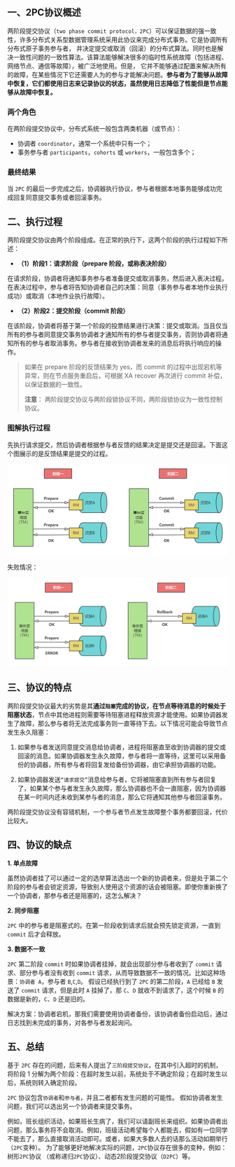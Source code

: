 ## 一、2PC协议概述

两阶段提交协议（`two phase commit protocol，2PC`）可以保证数据的强一致性，许多分布式关系型数据管理系统采用此协议来完成分布式事务。它是协调所有分布式原子事务参与者，
并决定提交或取消（回滚）的分布式算法。同时也是解决一致性问题的一致性算法。该算法能够解决很多的临时性系统故障（包括进程、网络节点、通信等故障），被广泛地使用。但是，
它并不能够通过配置来解决所有的故障，在某些情况下它还需要人为的参与才能解决问题。**参与者为了能够从故障中恢复，它们都使用日志来记录协议的状态，虽然使用日志降低了性能但是节点能够从故障中恢复。**

### 两个角色

在两阶段提交协议中，分布式系统一般包含两类机器（或节点）：

* 协调者 `coordinator`，通常一个系统中只有一个；
* 事务参与者 `participants`，`cohorts` 或 `workers`，一般包含多个；

### 最终结果

当 `2PC` 的最后一步完成之后，协调器执行协议，参与者根据本地事务能够成功完成回复同意提交事务或者回滚事务。

## 二、执行过程

两阶段提交协议由两个阶段组成。在正常的执行下，这两个阶段的执行过程如下所述：

* **（1）阶段1：请求阶段（prepare 阶段，或称表决阶段）**

在请求阶段，协调者将通知事务参与者准备提交或取消事务，然后进入表决过程。在表决过程中，参与者将告知协调者自己的决策：同意（事务参与者本地作业执行成功）或取消（本地作业执行故障）。

* **（2）阶段2：提交阶段（commit 阶段）**

在该阶段，协调者将基于第一个阶段的投票结果进行决策：提交或取消。当且仅当所有的参与者同意提交事务协调者才通知所有的参与者提交事务，否则协调者将通知所有的参与者取消事务。参与者在接收到协调者发来的消息后将执行响应的操作。

>如果在 prepare 阶段的反馈结果为 yes，而 commit 的过程中出现宕机等异常，则在节点服务重启后，可根据 XA recover 再次进行 commit 补偿，以保证数据的一致性。
> 
>**注意**： 两阶段提交协议与两阶段锁协议不同，两阶段锁协议为一致性控制协议。

### 图解执行过程

先执行请求提交，然后协调者根据参与者反馈的结果决定是提交还是回滚。下面这个图展示的是反馈结果是提交的过程。

![img_7.png](img_7.png)

失败情况：

![img_8.png](img_8.png)

## 三、协议的特点

两阶段提交协议最大的劣势是其**通过`阻塞`完成的协议，在节点等待消息的时候处于阻塞状态**，节点中其他进程则需要等待阻塞进程释放资源才能使用。如果协调器发生了故障，那么参与者将无法完成事务则一直等待下去。以下情况可能会导致节点发生永久阻塞：

1) 如果参与者发送同意提交消息给协调者，进程将阻塞直至收到协调器的提交或回滚的消息。如果协调器发生永久故障，参与者将一直等待，这里可以采用备份的协调器，所有参与者将回复发给备份协调器，由它承担协调器的功能。

2) 如果协调器发送`“请求提交”`消息给参与者，它将被阻塞直到所有参与者回复了，如果某个参与者发生永久故障，那么协调器也不会一直阻塞，因为协调器在某一时间内还未收到某参与者的消息，那么它将通知其他参与者回滚事务。

两阶段提交协议没有容错机制，一个参与者节点发生故障整个事务都要回滚，代价比较大。

## 四、协议的缺点

**1. 单点故障**

虽然协调者挂了可以通过一定的选举算法选出一个新的协调者来，但是处于第二个阶段的参与者会锁定资源，导致别人使用这个资源的话会被阻塞。即使你重新换了一个协调者，那参与者还是阻塞的，这怎么解决？

**2. 同步阻塞**
   
`2PC` 中的参与者是阻塞式的。在第一阶段收到请求后就会预先锁定资源，一直到 `commit` 后才会释放。

**3. 数据不一致**

`2PC` 第二阶段 `commit` 时如果协调者挂掉，就会出现部分参与者收到了 `commit` 请求、部分参与者没有收到 `commit` 请求，从而导致数据不一致的情况。比如这种场景：`协调者 A`，参与者 `B`,`C`,`D`。
假设已经执行到了 `2PC` 的第二阶段，`A` 已经给 `B` 发送了 `commit` 请求，但是此时 `A` 挂掉了，那 `C`、`D` 就收不到请求了，这个时候 `B` 的数据是新的，`C`、`D` 还是旧的。

解决方案：协调者宕机，那我们需要使用协调者备份，该协调者备份启动后，通过日志找到未完成的事务，对各参与者发起询问。

## 五、总结

基于 `2PC` 存在的问题，后来有人提出了`三阶段提交协议`，在其中引入超时的机制，将阶段 1 分解为两个阶段：在超时发生以前，系统处于不确定阶段；在超时发生以后，系统则转入确定阶段。

`2PC` 协议包含`协调者`和`参与者`，并且二者都有发生问题的可能性。 假如协调者发生问题，我们可以选出另一个协调者来提交事务。

例如，班长组织活动，如果班长生病了，我们可以请副班长来组织。如果协调者出问题，那么事务将不会取消。例如，班级活动希望每个人都能去，假如有一位同学不能去了，那么直接取消活动即可。或者，如果大多数人去的话那么活动如期举行（`2PC`变种）。
为了能够更好地解决实际的问题，`2PC`协议存在很多的变种，例如：树形`2PC`协议 （或称递归`2PC`协议）、动态2阶段提交协议（`D2PC`）等。